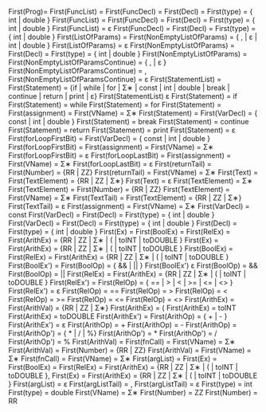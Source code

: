 First(Prog)= First(FuncList) = First(FuncDecl) = First(Decl) = First(type) = { int | double }
First(FuncList) = First(FuncDecl) = First(Decl) = First(type) = { int | double }
First(FuncList) = ε
First(FuncDecl) = First(Decl) = First(type) = { int | double }
First(ListOfParams) = First(NonEmptyListOfParams) = { , | ε | int | double }
First(ListOfParams) = ε
First(NonEmptyListOfParams) = First(Decl) = First(type) = { int | double }
First(NonEmptyListOfParams) = First(NonEmptyListOfParamsContinue) = { , | ε }
First(NonEmptyListOfParamsContinue) = ,
First(NonEmptyListOfParamsContinue) = ε
First(StatementList) = First(Statement) = {if | while | for | Σ∗ | const | int | double | break | continue | return | print | ε}
First(StatementList) ε
First(Statement) = if
First(Statement) = while
First(Statement) = for
First(Statement) = First(assignment) = First(VName) = Σ∗
First(Statement) = First(VarDecl) = { const | int | double }
First(Statement) = break
First(Statement) = continue
First(Statement) = return
First(Statement) = print
First(Statement) = ε
First(forLoopFirstBit) = First(VarDecl) = { const | int | double }
First(forLoopFirstBit) = First(assignment) = First(VName) = Σ∗
First(forLoopFirstBit) = ε
First(forLoopLastBit) = First(assignment) = First(VName) = Σ∗
First(forLoopLastBit) = ε
First(returnTail) = First(Number) = {RR | ZZ}
First(returnTail) = First(VName) = Σ∗
First(Text) = First(TextElement) = {RR | ZZ | Σ∗} 
First(Text) = ε
First(TextElement) = Σ∗
First(TextElement) = First(Number) = {RR | ZZ}
First(TextElement) = First(VName) = Σ∗
First(TextTail) = First(TextElement) = {RR | ZZ | Σ∗} 
First(TextTail) = ε
First(assignment) = First(VName) = Σ∗
First(VarDecl) = const
First(VarDecl) = First(Decl) = First(type) = { int | double }
First(VarDecl) = First(Decl) = First(type) = { int | double }
First(Decl) = First(type) = { int | double }
First(Ex) = First(BoolEx) = First(RelEx) = First(ArithEx) = {RR | ZZ | Σ∗ | ( | toINT | toDOUBLE } 
First(Ex) = First(ArithEx) = {RR | ZZ | Σ∗ | ( | toINT | toDOUBLE }
First(BoolEx) = First(RelEx) = First(ArithEx) = {RR | ZZ | Σ∗ | ( | toINT | toDOUBLE }
First(BoolEx') = First(BoolOp) = { && | || }
First(BoolEx') ε
First(BoolOp) = &&
First(BoolOp) = || 
First(RelEx) = First(ArithEx) = {RR | ZZ | Σ∗ | ( | toINT | toDOUBLE }
First(RelEx') = First(RelOp) = { == | > | < | >= | <= | <> }
First(RelEx') = ε
First(RelOp) = ==
First(RelOp) = >
First(RelOp) = <
First(RelOp) = >=
First(RelOp) = <=
First(RelOp) = <>
First(ArithEx) = First(ArithVal) = {RR | ZZ | Σ∗}
First(ArithEx) = (
First(ArithEx) = toINT
First(ArithEx) = toDOUBLE
First(ArithEx') = First(ArithOp) = { + | - }
First(ArithEx') = ε
First(ArithOp) = +
First(ArithOp) = -
First(ArithOp) = First(ArithOp') = { * | / | %}
First(ArithOp') = *
First(ArithOp') = / 
First(ArithOp') = %
First(ArithVal) = First(fnCall) = First(VName) = Σ∗
First(ArithVal) = First(Number) = {RR | ZZ}
First(ArithVal) = First(VName) = Σ∗
First(fnCall) = First(VName) = Σ∗
First(argList) = First(Ex) = First(BoolEx) = First(RelEx) = First(ArithEx) = {RR | ZZ | Σ∗ | ( | toINT | toDOUBLE }, First(Ex) = First(ArithEx) = {RR | ZZ | Σ∗ | ( | toINT | toDOUBLE }
First(argList) = ε
First(argListTail) = ,
First(argListTail) = ε
First(type) = int
First(type) = double
First(VName) = Σ∗
First(Number) = ZZ
First(Number) = RR